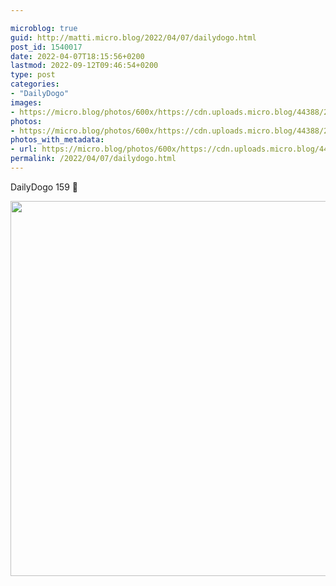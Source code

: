 ```yaml
---

microblog: true
guid: http://matti.micro.blog/2022/04/07/dailydogo.html
post_id: 1540017
date: 2022-04-07T18:15:56+0200
lastmod: 2022-09-12T09:46:54+0200
type: post
categories:
- "DailyDogo"
images:
- https://micro.blog/photos/600x/https://cdn.uploads.micro.blog/44388/2022/f01850850e.jpg
photos:
- https://micro.blog/photos/600x/https://cdn.uploads.micro.blog/44388/2022/f01850850e.jpg
photos_with_metadata:
- url: https://micro.blog/photos/600x/https://cdn.uploads.micro.blog/44388/2022/f01850850e.jpg
permalink: /2022/04/07/dailydogo.html
---
```

DailyDogo 159 🐶

<img src="https://micro.blog/photos/600x/https://blog.martin-haehnel.de/uploads/2022/f01850850e.jpg" width="600" height="600" alt="" />

